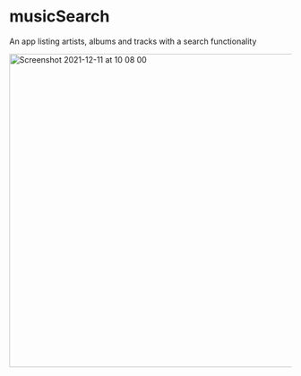 # musicSearch
An app listing artists, albums and tracks with a search functionality

<img width="560" alt="Screenshot 2021-12-11 at 10 08 00" src="https://user-images.githubusercontent.com/41368873/145671083-35114809-8291-4a8e-8e66-2f353018ea4c.png">


